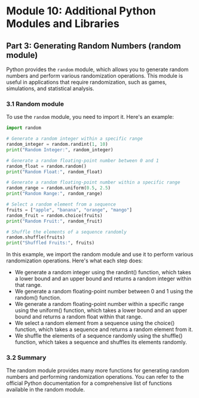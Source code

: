 # Module 10: Additional Python Modules and Libraries

## Part 3: Generating Random Numbers (random module)

Python provides the `random` module, which allows you to generate random numbers and perform various randomization operations. 
This module is useful in applications that require randomization, such as games, simulations, and statistical analysis.

### 3.1 Random module

To use the `random` module, you need to import it. Here's an example:

```python
import random

# Generate a random integer within a specific range
random_integer = random.randint(1, 10)
print("Random Integer:", random_integer)

# Generate a random floating-point number between 0 and 1
random_float = random.random()
print("Random Float:", random_float)

# Generate a random floating-point number within a specific range
random_range = random.uniform(0.5, 2.5)
print("Random Range:", random_range)

# Select a random element from a sequence
fruits = ["apple", "banana", "orange", "mango"]
random_fruit = random.choice(fruits)
print("Random Fruit:", random_fruit)

# Shuffle the elements of a sequence randomly
random.shuffle(fruits)
print("Shuffled Fruits:", fruits)
```

In this example, we import the random module and use it to perform various randomization operations. Here's what each step does:
- We generate a random integer using the randint() function, which takes a lower bound and an upper bound and returns a random integer within that range.
- We generate a random floating-point number between 0 and 1 using the random() function.
- We generate a random floating-point number within a specific range using the uniform() function, which takes a lower bound 
and an upper bound and returns a random float within that range.
- We select a random element from a sequence using the choice() function, which takes a sequence and returns a random element from it.
- We shuffle the elements of a sequence randomly using the shuffle() function, which takes a sequence and shuffles its elements randomly.

### 3.2 Summary

The random module provides many more functions for generating random numbers and performing randomization operations. You can refer 
to the official Python documentation for a comprehensive list of functions available in the random module.